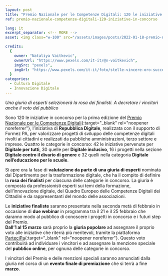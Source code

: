 ```yaml
---
layout: post
title: "Premio Nazionale per le Competenze Digitali: 120 le iniziative in concorso"
ref: premio-nazionale-competenze-digitali-120-iniziative-in-concorso

lang: it
excerpt_separator: <!-- MORE -->
asset: <img class="w-100" src="/assets/images/posts/2022-01-18-premio-nazionale-competenze-digitali-120-iniziative-in-concorso.jpeg" alt="Premio Nazionale per le Competenze Digitali 120 le iniziative in concorso"/>

credits:
  {
    owner: "Nataliya Vaitkevic",
    ownerUrl: "https://www.pexels.com/it-it/@n-voitkevich",
    imgSrc: "pexels",
    imgUrl: "https://www.pexels.com/it-it/foto/stelle-vincere-oro-successo-6532373/",
  }
categories:
  - Cultura Digitale
  - Innovazione Digitale
---
```


_Una giuria di esperti selezionerà la rosa dei finalisti. A decretare i vincitori anche il voto del pubblico_

<!-- MORE -->

Sono 120 le iniziative in concorso per la prima edizione del [Premio Nazionale per le Competenze Digitali](https://repubblicadigitale.innovazione.gov.it/aperte-candidature-premio-nazionale-competenze-digitali/){:target="\_blank" rel="noopener noreferrer"}, l’iniziativa di **Repubblica Digitale**, realizzata con il supporto di Formez PA, per valorizzare progetti di sviluppo delle competenze digitali rivolti ai cittadini e realizzati da pubbliche amministrazioni, terzo settore e imprese. Quattro le categorie in concorso: 42 le iniziative pervenute per **Digitale per tutti**, 30 quelle per **Digitale inclusivo**, 16 i progetti nella sezione **Digitale contro il divario di genere** e 32 quelli nella categoria **Digitale nell’educazione per le scuole**.  

Si apre ora la fase di **valutazione da parte di una giuria di esperti** nominata dal Dipartimento per la trasformazione digitale, che ha il compito di definire la **rosa dei finalisti** per ciascuna delle categorie in concorso. La giuria è composta da professionisti esperti sui temi della formazione, dell’innovazione digitale, del Quadro Europeo delle Competenze Digitali dei Cittadini e da rappresentanti del mondo delle associazioni.

Le **iniziative finaliste** saranno presentate nella seconda metà di febbraio in occasione di **due webinar** in programma tra il 21 e il 25 febbraio che daranno modo al pubblico di conoscere i progetti in concorso e i futuri step del Premio.  
**Dall’1 al 15 marzo** sarà proprio la **giuria popolare** ad assegnare il proprio voto alle iniziative che riterrà più meritevoli, tramite la piattaforma [ParteciPa](https://partecipa.gov.it/processes/premiocompetenzedigitali){:target="\_blank" rel="noopener noreferrer"}. Questo voto contribuirà ad individuare i vincitori e ad assegnare la menzione speciale del **pubblico online**, per ognuna delle categorie in concorso.

I vincitori del Premio e delle menzioni speciali saranno annunciati dalla giuria nel corso di un **evento finale di premiazione** che si terrà a fine **marzo**.
